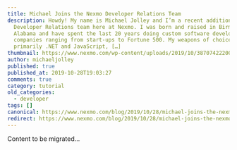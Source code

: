 ```yaml
---
title: Michael Joins the Nexmo Developer Relations Team
description: Howdy! My name is Michael Jolley and I’m a recent addition to the
  Developer Relations team here at Nexmo. I was born and raised in Birmingham,
  Alabama and have spent the last 20 years doing custom software development for
  companies ranging from start-ups to Fortune 500. My weapons of choice are
  primarily .NET and JavaScript, […]
thumbnail: https://www.nexmo.com/wp-content/uploads/2019/10/38707422200_c168c637b3_k.jpg
author: michaeljolley
published: true
published_at: 2019-10-28T19:03:27
comments: true
category: tutorial
old_categories:
  - developer
tags: []
canonical: https://www.nexmo.com/blog/2019/10/28/michael-joins-the-nexmo-developer-relations-team-dr
redirect: https://www.nexmo.com/blog/2019/10/28/michael-joins-the-nexmo-developer-relations-team-dr
---
```

Content to be migrated...